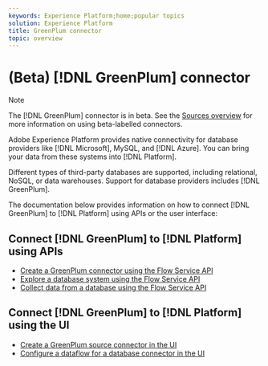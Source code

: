 ```yaml
---
keywords: Experience Platform;home;popular topics
solution: Experience Platform
title: GreenPlum connector
topic: overview
---
```


# (Beta) [!DNL GreenPlum] connector

>[!NOTE]
>The [!DNL GreenPlum] connector is in beta. See the [Sources overview](../../home.md#terms-and-conditions) for more information on using beta-labelled connectors.

Adobe Experience Platform provides native connectivity for database providers like [!DNL Microsoft], MySQL, and [!DNL Azure]. You can bring your data from these systems into [!DNL Platform].

Different types of third-party databases are supported, including relational, NoSQL, or data warehouses. Support for database providers includes [!DNL GreenPlum].

The documentation below provides information on how to connect [!DNL GreenPlum] to [!DNL Platform] using APIs or the user interface:

## Connect [!DNL GreenPlum] to [!DNL Platform] using APIs

- [Create a GreenPlum connector using the Flow Service API](../../tutorials/api/create/databases/greenplum.md)
- [Explore a database system using the Flow Service API](../../tutorials/api/explore/database-nosql.md)
- [Collect data from a database using the Flow Service API](../../tutorials/api/collect/database-nosql.md)

## Connect [!DNL GreenPlum] to [!DNL Platform] using the UI

- [Create a GreenPlum source connector in the UI](../../tutorials/ui/create/databases/greenplum.md)
- [Configure a dataflow for a database connector in the UI](../../tutorials/ui/dataflow/databases.md)